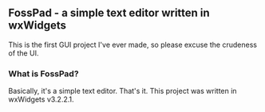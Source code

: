 ## FossPad - a simple text editor written in wxWidgets


This is the first GUI project I've ever made, so please excuse the crudeness of the UI. 

### What is FossPad?

Basically, it's a simple text editor. That's it.
This project was written in wxWidgets v3.2.2.1.
